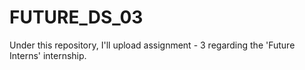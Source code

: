 # FUTURE_DS_03
Under this repository, I'll upload assignment - 3 regarding the 'Future Interns' internship.
